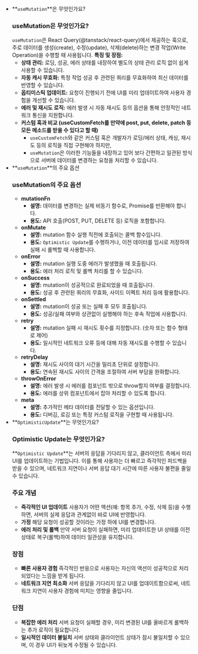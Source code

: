 - **`useMutation`**은 무엇인가요?
  ### useMutation은 무엇인가요?
  `useMutation`은 React Query(@tanstack/react-query)에서 제공하는 훅으로, 주로 데이터를 생성(create), 수정(update), 삭제(delete)하는 변경 작업(Write Operation)을 수행할 때 사용됩니다.
  **특징 및 장점:**
  - **상태 관리:** 로딩, 성공, 에러 상태를 내장하여 별도의 상태 관리 로직 없이 쉽게 사용할 수 있습니다.
  - **자동 캐시 무효화:** 특정 작업 성공 후 관련된 쿼리를 무효화하여 최신 데이터를 반영할 수 있습니다.
  - **옵티미스틱 업데이트:** 요청이 진행되기 전에 UI를 미리 업데이트하여 사용자 경험을 개선할 수 있습니다.
  - **에러 및 재시도 로직:** 에러 발생 시 자동 재시도 등의 옵션을 통해 안정적인 네트워크 통신을 지원합니다.
  - **커스텀 훅과 비교 (useCustomFetch를 만약에 post, put, delete, patch 등 모든 메소드를 받을 수 있다고 할 때)**
    - `useCustomFetch`와 같은 커스텀 훅은 개발자가 로딩/에러 상태, 캐싱, 재시도 등의 로직을 직접 구현해야 하지만,
    - `useMutation`은 이러한 기능들을 내장하고 있어 보다 간편하고 일관된 방식으로 서버에 데이터를 변경하는 요청을 처리할 수 있습니다.
- **`useMutation`**의 주요 옵션
  ### useMutation의 주요 옵션
  - **mutationFn**
    - **설명:** 데이터를 변경하는 실제 비동기 함수로, Promise를 반환해야 합니다.
    - **용도:** API 호출(POST, PUT, DELETE 등) 로직을 포함합니다.
  - **onMutate**
    - **설명:** mutation 함수 실행 직전에 호출되는 콜백 함수입니다.
    - **용도:** `Optimistic Update`를 수행하거나, 이전 데이터를 임시로 저장하여 실패 시 롤백할 때 사용합니다.
  - **onError**
    - **설명:** mutation 실행 도중 에러가 발생했을 때 호출됩니다.
    - **용도:** 에러 처리 로직 및 롤백 처리를 할 수 있습니다.
  - **onSuccess**
    - **설명:** mutation이 성공적으로 완료되었을 때 호출됩니다.
    - **용도:** 성공 후 관련된 쿼리의 무효화, 사이드 이펙트 처리 등에 활용합니다.
  - **onSettled**
    - **설명:** mutation이 성공 또는 실패 후 모두 호출됩니다.
    - **용도:** 성공/실패 여부와 상관없이 실행해야 하는 후속 작업에 사용합니다.
  - **retry**
    - **설명:** mutation 실패 시 재시도 횟수를 지정합니다. (숫자 또는 함수 형태로 제어)
    - **용도:** 일시적인 네트워크 오류 등에 대해 자동 재시도를 수행할 수 있습니다.
  - **retryDelay**
    - **설명:** 재시도 사이의 대기 시간을 밀리초 단위로 설정합니다.
    - **용도:** 연속된 재시도 사이의 간격을 조절하여 서버 부담을 완화합니다.
  - **throwOnError**
    - **설명:** 에러 발생 시 에러를 컴포넌트 밖으로 throw할지 여부를 결정합니다.
    - **용도:** 에러를 상위 컴포넌트에서 잡아 처리할 수 있도록 합니다.
  - **meta**
    - **설명:** 추가적인 메타 데이터를 전달할 수 있는 옵션입니다.
    - **용도:** 디버깅, 로깅 또는 특정 커스텀 로직을 구현할 때 사용됩니다.
- **`OptimisticUpdate`**는 무엇인가요?
  ### Optimistic Update는 무엇인가요?
  **`Optimistic Update`**는 서버의 응답을 기다리지 않고, 클라이언트 측에서 미리 UI를 업데이트하는 기법입니다. 이를 통해 사용자는 더 빠르고 즉각적인 피드백을 받을 수 있으며, 네트워크 지연이나 서버 응답 대기 시간에 따른 사용자 불편을 줄일 수 있습니다.
  ### 주요 개념
  - **즉각적인 UI 업데이트**
    사용자가 어떤 액션(예: 항목 추가, 수정, 삭제 등)을 수행하면, 서버의 실제 응답과 관계없이 바로 UI에 반영합니다.
  - **가정**
    해당 요청이 성공할 것이라는 가정 하에 UI를 변경합니다.
  - **에러 처리 및 롤백**
    만약 서버 요청이 실패하면, 미리 업데이트한 UI 상태를 이전 상태로 복구(롤백)하여 데이터 일관성을 유지합니다.
  ### 장점
  - **빠른 사용자 경험**
    즉각적인 반응으로 사용자는 자신의 액션이 성공적으로 처리되었다는 느낌을 받게 됩니다.
  - **네트워크 지연 최소화**
    서버 응답을 기다리지 않고 UI를 업데이트함으로써, 네트워크 지연이 사용자 경험에 미치는 영향을 줄입니다.
  ### 단점
  - **복잡한 에러 처리**
    서버 요청이 실패할 경우, 미리 변경된 UI를 올바르게 롤백하는 추가 로직이 필요합니다.
  - **일시적인 데이터 불일치**
    서버 상태와 클라이언트 상태가 잠시 불일치할 수 있으며, 이 경우 UI가 뒤늦게 수정될 수 있습니다.
